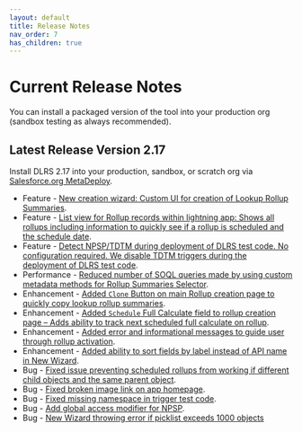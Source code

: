 ```yaml
---
layout: default
title: Release Notes
nav_order: 7
has_children: true
---
```


# Current Release Notes

You can install a packaged version of the tool into your production org (sandbox testing as always recommended).
<br/>

## Latest Release Version 2.17

Install DLRS 2.17 into your production, sandbox, or scratch org via [Salesforce.org MetaDeploy](https://install.salesforce.org/products/dlrs/latest).

- Feature - [New creation wizard: Custom UI for creation of Lookup Rollup Summaries](https://github.com/SFDO-Community/declarative-lookup-rollup-summaries/pull/1113).
- Feature - [List view for Rollup records within lightning app: Shows all rollups including information to quickly see if a rollup is scheduled and the schedule date](https://github.com/SFDO-Community/declarative-lookup-rollup-summaries/issues/1131).
- Feature - [Detect NPSP/TDTM during deployment of DLRS test code. No configuration required. We disable TDTM triggers during the deployment of DLRS test code](https://github.com/SFDO-Community/declarative-lookup-rollup-summaries/pull/1171).
- Performance - [Reduced number of SOQL queries made by using custom metadata methods for Rollup Summaries Selector](https://github.com/SFDO-Community/declarative-lookup-rollup-summaries/issues/1049).
- Enhancement - [Added `Clone` Button on main Rollup creation page to quickly copy lookup rollup summaries](https://github.com/SFDO-Community/declarative-lookup-rollup-summaries/issues/1121).
- Enhancement - [Added `Schedule` Full Calculate field to rollup creation page – Adds ability to track next scheduled full calculate on rollup](https://github.com/SFDO-Community/declarative-lookup-rollup-summaries/issues/1126).
- Enhancement - [Added error and informational messages to guide user through rollup activation](https://github.com/SFDO-Community/declarative-lookup-rollup-summaries/issues/1123).
- Enhancement - [Added ability to sort fields by label instead of API name in New Wizard](https://github.com/SFDO-Community/declarative-lookup-rollup-summaries/issues/1130).
- Bug - [Fixed issue preventing scheduled rollups from working if different child objects and the same parent object](https://github.com/SFDO-Community/declarative-lookup-rollup-summaries/issues/802).
- Bug - [Fixed broken image link on app homepage](https://github.com/SFDO-Community/declarative-lookup-rollup-summaries/issues/1170).
- Bug - [Fixed missing namespace in trigger test code](https://github.com/SFDO-Community/declarative-lookup-rollup-summaries/pull/1177).
- Bug - [Add global access modifier for NPSP](https://github.com/SFDO-Community/declarative-lookup-rollup-summaries/pull/1180).
- Bug - [New Wizard throwing error if picklist exceeds 1000 objects](https://github.com/SFDO-Community/declarative-lookup-rollup-summaries/pull/1223)
